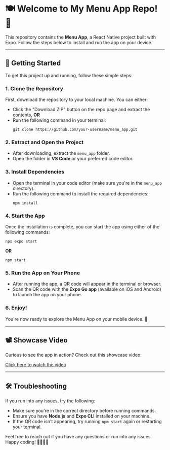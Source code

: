 <!DOCTYPE html>
<html lang="en">
<head>
  <meta charset="UTF-8">
  <meta name="viewport" content="width=device-width, initial-scale=1.0">
 
</head>
<body>
  <h1>🍽️ Welcome to My Menu App Repo! 👋</h1>
  <p>This repository contains the <strong>Menu App</strong>, a React Native project built with Expo. Follow the steps below to install and run the app on your device.</p>

  <hr>

  <h2>🚀 Getting Started</h2>
  <p>To get this project up and running, follow these simple steps:</p>

  <h3>1. Clone the Repository</h3>
  <p>First, download the repository to your local machine. You can either:</p>
  <ul>
    <li>Click the "Download ZIP" button on the repo page and extract the contents, <strong>OR</strong></li>
    <li>Run the following command in your terminal:
      <pre><code>git clone https://github.com/your-username/menu_app.git</code></pre>
    </li>
  </ul>

  <h3>2. Extract and Open the Project</h3>
  <ul>
    <li>After downloading, extract the <code>menu_app</code> folder.</li>
    <li>Open the folder in <strong>VS Code</strong> or your preferred code editor.</li>
  </ul>

  <h3>3. Install Dependencies</h3>
  <ul>
    <li>Open the terminal in your code editor (make sure you're in the <code>menu_app</code> directory).</li>
    <li>Run the following command to install the required dependencies:
      <pre><code>npm install</code></pre>
    </li>
  </ul>

  <h3>4. Start the App</h3>
  <p>Once the installation is complete, you can start the app using either of the following commands:</p>
  <pre><code>npx expo start</code></pre>
  <p><strong>OR</strong></p>
  <pre><code>npm start</code></pre>

  <h3>5. Run the App on Your Phone</h3>
  <ul>
    <li>After running the app, a QR code will appear in the terminal or browser.</li>
    <li>Scan the QR code with the <strong>Expo Go app</strong> (available on iOS and Android) to launch the app on your phone.</li>
  </ul>

  <h3>6. Enjoy!</h3>
  <p>You're now ready to explore the Menu App on your mobile device. 🎉</p>

  <hr>

  <h2>📽️ Showcase Video</h2>
  <p>Curious to see the app in action? Check out this showcase video:</p>
  <a href="https://youtu.be/YbFS5vCkkAc">Click here to watch the video</a>

  <hr>

  <h2>🛠️ Troubleshooting</h2>
  <p>If you run into any issues, try the following:</p>
  <ul>
    <li>Make sure you're in the correct directory before running commands.</li>
    <li>Ensure you have <strong>Node.js</strong> and <strong>Expo CLI</strong> installed on your machine.</li>
    <li>If the QR code isn't appearing, try running <code>npm start</code> again or restarting your terminal.</li>
  </ul>

  <p>Feel free to reach out if you have any questions or run into any issues. Happy coding! 👨‍💻👩‍💻</p>
</body>
</html>
